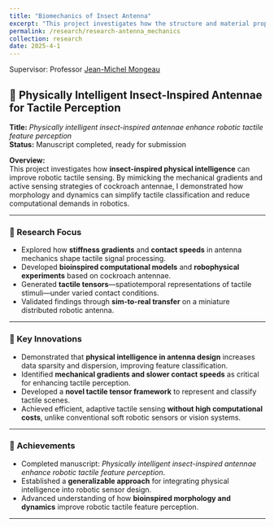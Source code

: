 ```yaml
---
title: "Biomechanics of Insect Antenna"
excerpt: "This project investigates how the structure and material properties of insect antenna shape tactile sensing. Through **experiments, Micro-CT imaging, 3D reconstruction, and finite element modeling**, I showed that the antenna flagellum functions as a kinematic chain system with regional specializations that enhance flexibility and prevent buckling. These findings provide a mechanistic framework linking antenna mechanics to proprioceptive strain sensing.<br/><img src='/images/antenna_mechanics.jpg' width='80%'>"
permalink: /research/research-antenna_mechanics
collection: research
date: 2025-4-1
---
```

Supervisor: Professor [Jean-Michel Mongeau](https://sites.psu.edu/mongeau/PIbio/) 

## 🐜 Physically Intelligent Insect-Inspired Antennae for Tactile Perception  

**Title:** *Physically intelligent insect-inspired antennae enhance robotic tactile feature perception*  
**Status:** Manuscript completed, ready for submission  

**Overview:**  
This project investigates how **insect-inspired physical intelligence** can improve robotic tactile sensing. By mimicking the mechanical gradients and active sensing strategies of cockroach antennae, I demonstrated how morphology and dynamics can simplify tactile classification and reduce computational demands in robotics.  

---

### 🔹 Research Focus
- Explored how **stiffness gradients** and **contact speeds** in antenna mechanics shape tactile signal processing.  
- Developed **bioinspired computational models** and **robophysical experiments** based on cockroach antennae.  
- Generated **tactile tensors**—spatiotemporal representations of tactile stimuli—under varied contact conditions.  
- Validated findings through **sim-to-real transfer** on a miniature distributed robotic antenna.  

---

### 🔹 Key Innovations
- Demonstrated that **physical intelligence in antenna design** increases data sparsity and dispersion, improving feature classification.  
- Identified **mechanical gradients and slower contact speeds** as critical for enhancing tactile perception.  
- Developed a **novel tactile tensor framework** to represent and classify tactile scenes.  
- Achieved efficient, adaptive tactile sensing **without high computational costs**, unlike conventional soft robotic sensors or vision systems.  

---

### 🔹 Achievements
- Completed manuscript: *Physically intelligent insect-inspired antennae enhance robotic tactile feature perception*.  
- Established a **generalizable approach** for integrating physical intelligence into robotic sensor design.  
- Advanced understanding of how **bioinspired morphology and dynamics** improve robotic tactile feature perception.  

---
